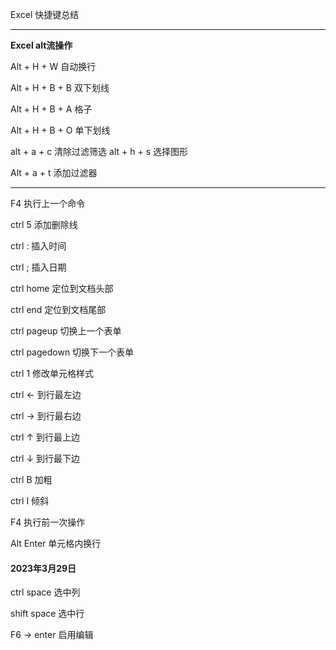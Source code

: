 Excel 快捷键总结

---



**Excel alt流操作**

Alt + H + W 自动换行

Alt + H + B + B 双下划线

Alt + H + B + A 格子

Alt + H + B + O 单下划线

alt + a + c 清除过滤筛选
alt + h + s 选择图形

Alt + a + t  添加过滤器

---

F4 执行上一个命令

ctrl 5 添加删除线

ctrl : 插入时间

ctrl ; 插入日期

ctrl home 定位到文档头部

ctrl end 定位到文档尾部

ctrl pageup 切换上一个表单

ctrl pagedown 切换下一个表单

ctrl 1 修改单元格样式

ctrl ← 到行最左边

ctrl → 到行最右边

ctrl ↑ 到行最上边

ctrl ↓ 到行最下边

ctrl B 加粗

ctrl I 倾斜

F4 执行前一次操作

Alt Enter 单元格内换行

#### 2023年3月29日

ctrl space 选中列

shift space 选中行

F6 → enter 启用编辑